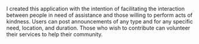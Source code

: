 I created this application with the intention of facilitating the interaction between people in need of assistance and those willing to perform acts of kindness. Users can post announcements of any type and for any specific need, location, and duration. Those who wish to contribute can volunteer their services to help their community.
